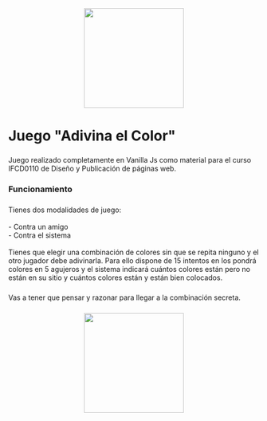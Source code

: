 <div align="center">
  <img height="200" src="https://ifcd0110.nidea-soluciones.com/colores/assets/img/icono.jpg"  />
</div>

###

<h1 align="left">Juego "Adivina el Color"</h1>

###

<p align="left">Juego realizado completamente en Vanilla Js como material para el curso IFCD0110 de Diseño y Publicación de páginas web.</p>

###

<h3 align="left">Funcionamiento</h3>

###

<p align="left">Tienes dos modalidades de juego:<br><br>- Contra un amigo<br>- Contra el sistema<br><br>Tienes que elegir una combinación de colores sin que se repita ninguno y el otro jugador debe adivinarla. Para ello dispone de 15 intentos en los pondrá colores en 5 agujeros y el sistema indicará cuántos colores están pero no están en su sitio y cuántos colores están y están bien colocados.</p>

###

<p align="left">Vas a tener que pensar y razonar para llegar a la combinación secreta.</p>

###

<div align="center">
  <img height="200" src="https://ifcd0110.nidea-soluciones.com/colores/assets/img/logo-manolo-blanco.png"  />
</div>

###
